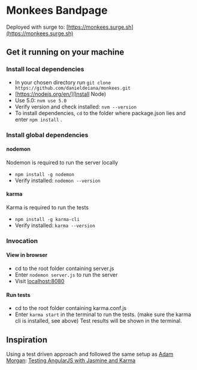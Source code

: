 # Monkees Bandpage
Deployed with surge to: [https://monkees.surge.sh](https://monkees.surge.sh)

## Get it running on your machine
### Install local dependencies
* In your chosen directory run `git clone https://github.com/danieldeiana/monkees.git`
* [https://nodejs.org/en/](Install Node)
* Use 5.0: `nvm use 5.0`
* Verify version and check installed: `nvm --version`
* To install dependencies, `cd` to the folder where package.json lies and enter `npm install` .

### Install global dependencies
#### nodemon
Nodemon is required to run the server locally
* `npm install -g nodemon`
* Verify installed: `nodemon --version`

#### karma
Karma is required to run the tests
* `npm install -g karma-cli`
* Verify installed: `karma --version`

### Invocation
#### View in browser
* cd to the root folder containing server.js
* Enter `nodemon server.js` to run the server
* Visit [localhost:8080](http://localhost:8080)

#### Run tests
* cd to the root folder containing karma.conf.js
* Enter `karma start` in the terminal to run the tests. (make sure the karma cli is installed, see above)
Test results will be shown in the terminal.

## Inspiration
Using a test driven approach and followed the same setup as
[Adam Morgan](https://twitter.com/atommorgan):
[Testing AngularJS with Jasmine and Karma](https://scotch.io/tutorials/testing-angularjs-with-jasmine-and-karma-part-1)